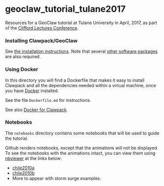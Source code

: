 # geoclaw_tutorial_tulane2017
Resources for a GeoClaw tutorial at Tulane University in April, 2017, as part of the
[Clifford Lectures Conference](http://www2.tulane.edu/sse/math/news/clifford-lectures-april-2017.cfm).

### Installing Clawpack/GeoClaw

See [the installation instructions](http://www.clawpack.org/installing.html).  Note that several 
[other software packages](http://www.clawpack.org/prereqs.html#prereqs) are also required.

### Using Docker

In this directory you will find a Dockerfile that makes it easy to install Clawpack 
and all the dependencies needed within a virtual machine, once you have 
[Docker](https://www.docker.com/) installed. 

See the file `Dockerfile.md` for instructions.

See also 
[Docker for Clawpack](http://www.clawpack.org/docker_image.html#docker-image).

### Notebooks

The `notebooks` directory contains some notebooks that will be used to guide the tutorial.

Github renders notebooks, except that the animations will not be displayed. 
To see the notebooks with the animations intact, you can view them using 
[nbviewer](https://nbviewer.jupyter.org/) at the links below:

 - [chile2010a](https://nbviewer.jupyter.org/github/clawpack/geoclaw_tutorial_tulane2017/blob/master/notebooks/chile2010a/chile2010a.ipynb)
 - [chile2010b](https://nbviewer.jupyter.org/github/clawpack/geoclaw_tutorial_tulane2017/blob/master/notebooks/chile2010b/chile2010b.ipynb)
 - More to appear with storm surge examples.
